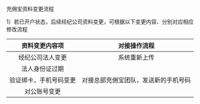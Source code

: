 充佣宝资料变更流程



1）若已开户状态，后续经纪公司资料变更，可根据以下变更内容、分别对应相应修改流程

| 资料变更内容项 | 对接操作流程 |
| :---: | :---: |
| 经纪公司法人变更 | 系统重新上传 |
| 法人身份证过期 |  |
| 验证绑卡，手机号码变更 | 对接总部充佣宝团队，发送新的手机号码 |
| 对公账号变更 |  |



